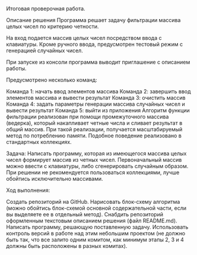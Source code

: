 Итоговая проверочная работа.


Описание решения
Программа решает задачу фильтрации массива целых чисел по критерию четности.

На вход подается массив целых чисел посредством ввода с клавиатуры. Кроме ручного ввода, предусмотрен тестовый режим с генерацией случайных чисел.

При запуске из консоли программа выводит приглашение с описанием работы.

Предусмотрено несколько команд:

Команда 1: начать ввод элементов массива
Команда 2: завершить ввод элементов массива и вывести результат
Команда 3: очистить массив
Команда 4: задать параметры генерации массива случайных чисел и вывести результат
Команда 5: выйти из приложения
Алгоритм функции фильтрации реализован при помощи промежуточного массива (ведерка), который накапливает четные числа и сливает результат в общий массив. При такой реализации, получается масштабируемый метод по потреблению памяти. Подобное поведение реализовано в стандартных коллекциях.

Задача: Написать программу, которая из имеющегося массива целых чисел формирует массив из четных чисел. Первоначальный массив можно ввести с клавиатуры, либо сгенерировать случайным образом. При решении не рекомендуется пользоваться коллекциями, лучше обойтись исключительно массивами.

Ход выполнения:

Создать репозиторий на GitHub.
Нарисовать блок-схему алгоритма (можно обойтись блок-схемой основной содержательной части, если вы выделяете ее в отдельный метод).
Снабдить репозиторий оформленным текстовым описанием решения (файл README.md).
Написать программу, решающую поставленную задачу.
Использовать контроль версий в работе над этим небольшим проектом (не должно быть так, что все залито одним комитом, как минимум этапы 2, 3 и 4 должны быть расположены в разных комитах).